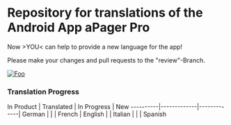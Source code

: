 # Repository for translations of the Android App aPager Pro

Now >YOU< can help to provide a new language for the app!

Please make your changes and pull requests to the "review"-Branch. 


 [![Foo](https://play.google.com/intl/en_us/badges/images/badge_new.png)](https://play.google.com/store/apps/details?id=org.xcrypt.apager.android2&utm_source=global_co&utm_medium=prtnr&utm_content=Mar2515&utm_campaign=PartBadge&pcampaignid=MKT-Other-global-all-co-prtnr-py-PartBadge-Mar2515-1)

### Translation Progress

In Product | Translated | In Progress | New
----------|-------------|-------------|
German | | | French
 | English | | Italian
 | | | Spanish
